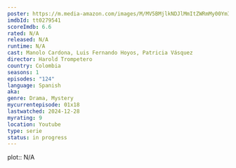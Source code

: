 ```yaml
---
poster: https://m.media-amazon.com/images/M/MV5BMjlkNDJlMmItZWRmMy00YmIwLTk0MDAtZjliMWZlNThmMDlkXkEyXkFqcGdeQXVyMjE5MzQ4MTQ@._V1_SX300.jpg
imdbId: tt0279541
scoreImdb: 6.6
rated: N/A
released: N/A
runtime: N/A
cast: Manolo Cardona, Luis Fernando Hoyos, Patricia Vásquez
director: Harold Trompetero
country: Colombia
seasons: 1
episodes: "124"
language: Spanish
aka: 
genre: Drama, Mystery
mycurrentepisode: 01x18
lastwatched: 2024-12-28
myrating: 9
location: Youtube
type: serie
status: in progress
---
```


plot:: N/A